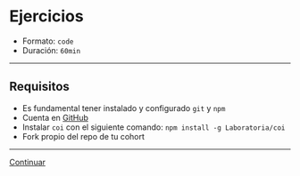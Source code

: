 # Ejercicios

* Formato: `code`
* Duración: `60min`

***

## Requisitos

* Es fundamental tener instalado y configurado `git` y `npm`
* Cuenta en [GitHub](https://github.com/)
* Instalar `coi` con el siguiente comando: `npm install -g Laboratoria/coi`
* Fork propio del repo de tu cohort

***

[Continuar](../09-solucionario/01-coi.md)
